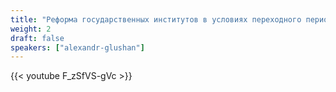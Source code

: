 ```yaml
---
title: "Реформа государственных институтов в условиях переходного периода"
weight: 2
draft: false
speakers: ["alexandr-glushan"]
---
```


{{< youtube F_zSfVS-gVc >}}
